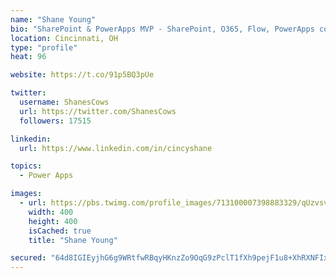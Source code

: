 ```yaml
---
name: "Shane Young"
bio: "SharePoint & PowerApps MVP - SharePoint, O365, Flow, PowerApps consulting? @PowerApps911 | Pure Snark? You found it."
location: Cincinnati, OH
type: "profile"
heat: 96

website: https://t.co/91p5BQ3pUe

twitter:
  username: ShanesCows
  url: https://twitter.com/ShanesCows
  followers: 17515

linkedin:
  url: https://www.linkedin.com/in/cincyshane

topics:
  - Power Apps

images:
  - url: https://pbs.twimg.com/profile_images/713100007398883329/qUzvsvQ3_400x400.jpg
    width: 400
    height: 400
    isCached: true
    title: "Shane Young"

secured: "64d8IGIEyjhG6g9WRtfwRBqyHKnzZo9OqG9zPclT1fXh9pejF1u8+XhRXNFIxK9Sr4HndrL00w44wWRAihaTLyDRaRiiYPvzeeEh+Fb+GJsIUeLqelLIx7KbBLUoNSsrNfOT3ZW0g96wXMxN+98PXmYCR864WE7iuRldWXz5R+L3ywriI6eyWG9cABZmuYoXAaCO7ZA3yq6iXj2J89WOumJDJO+DsjGo0gxAIT5nSWl9TVWi9AkpRbck71GyvddK5EjYyX8wXI2EZcgDV2X8ckuoaew/oBTQMwDeYc/bmKe78aFyi2BMeIXWrtd2iEFW9CAHymLtXNZUPgWNTiz44rLZpHrhx/6YJguVquvSjvJVZ4GEMWcmhmRTO1nRPx7+h/v2hH3+YExmLffwxXfupsZZ7jm8m82DS6bV2GLA2sM=;zwFF7+KK3yTBSQqcp5fRsg=="
---
```


